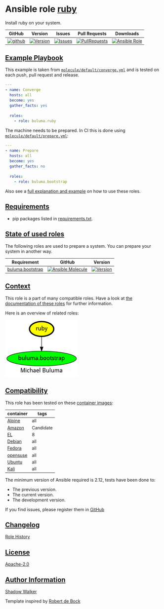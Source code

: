 # Ansible role [ruby](https://galaxy.ansible.com/ui/standalone/roles/buluma/ruby/documentation)

Install ruby on your system.

|GitHub|Version|Issues|Pull Requests|Downloads|
|------|-------|------|-------------|---------|
|[![github](https://github.com/buluma/ansible-role-ruby/actions/workflows/molecule.yml/badge.svg)](https://github.com/buluma/ansible-role-ruby/actions/workflows/molecule.yml)|[![Version](https://img.shields.io/github/release/buluma/ansible-role-ruby.svg)](https://github.com/buluma/ansible-role-ruby/releases/)|[![Issues](https://img.shields.io/github/issues/buluma/ansible-role-ruby.svg)](https://github.com/buluma/ansible-role-ruby/issues/)|[![PullRequests](https://img.shields.io/github/issues-pr-closed-raw/buluma/ansible-role-ruby.svg)](https://github.com/buluma/ansible-role-ruby/pulls/)|[![Ansible Role](https://img.shields.io/ansible/role/d/buluma/ruby)](https://galaxy.ansible.com/ui/standalone/roles/buluma/ruby/documentation)|

## [Example Playbook](#example-playbook)

This example is taken from [`molecule/default/converge.yml`](https://github.com/buluma/ansible-role-ruby/blob/master/molecule/default/converge.yml) and is tested on each push, pull request and release.

```yaml
---
- name: Converge
  hosts: all
  become: yes
  gather_facts: yes

  roles:
    - role: buluma.ruby
```

The machine needs to be prepared. In CI this is done using [`molecule/default/prepare.yml`](https://github.com/buluma/ansible-role-ruby/blob/master/molecule/default/prepare.yml):

```yaml
---
- name: Prepare
  hosts: all
  become: yes
  gather_facts: no

  roles:
    - role: buluma.bootstrap
```

Also see a [full explanation and example](https://buluma.github.io/how-to-use-these-roles.html) on how to use these roles.


## [Requirements](#requirements)

- pip packages listed in [requirements.txt](https://github.com/buluma/ansible-role-ruby/blob/master/requirements.txt).

## [State of used roles](#state-of-used-roles)

The following roles are used to prepare a system. You can prepare your system in another way.

| Requirement | GitHub | Version |
|-------------|--------|--------|
|[buluma.bootstrap](https://galaxy.ansible.com/buluma/bootstrap)|[![Ansible Molecule](https://github.com/buluma/ansible-role-bootstrap/actions/workflows/molecule.yml/badge.svg)](https://github.com/buluma/ansible-role-bootstrap/actions/workflows/molecule.yml)|[![Version](https://img.shields.io/github/release/buluma/ansible-role-bootstrap.svg)](https://github.com/shadowwalker/ansible-role-bootstrap)|

## [Context](#context)

This role is a part of many compatible roles. Have a look at [the documentation of these roles](https://buluma.github.io/) for further information.

Here is an overview of related roles:

![dependencies](https://raw.githubusercontent.com/buluma/ansible-role-ruby/png/requirements.png "Dependencies")

## [Compatibility](#compatibility)

This role has been tested on these [container images](https://hub.docker.com/u/buluma):

|container|tags|
|---------|----|
|[Alpine](https://hub.docker.com/repository/docker/buluma/alpine/general)|all|
|[Amazon](https://hub.docker.com/repository/docker/buluma/amazonlinux/general)|Candidate|
|[EL](https://hub.docker.com/repository/docker/buluma/enterpriselinux/general)|8|
|[Debian](https://hub.docker.com/repository/docker/buluma/debian/general)|all|
|[Fedora](https://hub.docker.com/repository/docker/buluma/fedora/general)|all|
|[opensuse](https://hub.docker.com/repository/docker/buluma/opensuse/general)|all|
|[Ubuntu](https://hub.docker.com/repository/docker/buluma/ubuntu/general)|all|
|[Kali](https://hub.docker.com/repository/docker/buluma/kali/general)|all|

The minimum version of Ansible required is 2.12, tests have been done to:

- The previous version.
- The current version.
- The development version.

If you find issues, please register them in [GitHub](https://github.com/buluma/ansible-role-ruby/issues)

## [Changelog](#changelog)

[Role History](https://github.com/buluma/ansible-role-ruby/blob/master/CHANGELOG.md)

## [License](#license)

[Apache-2.0](https://github.com/buluma/ansible-role-ruby/blob/master/LICENSE)

## [Author Information](#author-information)

[Shadow Walker](https://buluma.github.io/)


Template inspired by [Robert de Bock](https://github.com/robertdebock)
